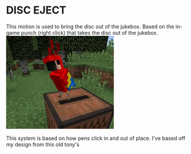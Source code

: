 # DISC EJECT
This motion is used to bring the disc out of the jukebox. Based on the in-game punch (right click) that takes the disc out of the jukebox.
![dancing bird](ParrotDancing.webp)

This system is based on how pens click in and out of place. I've based off my design from this old tony's 
